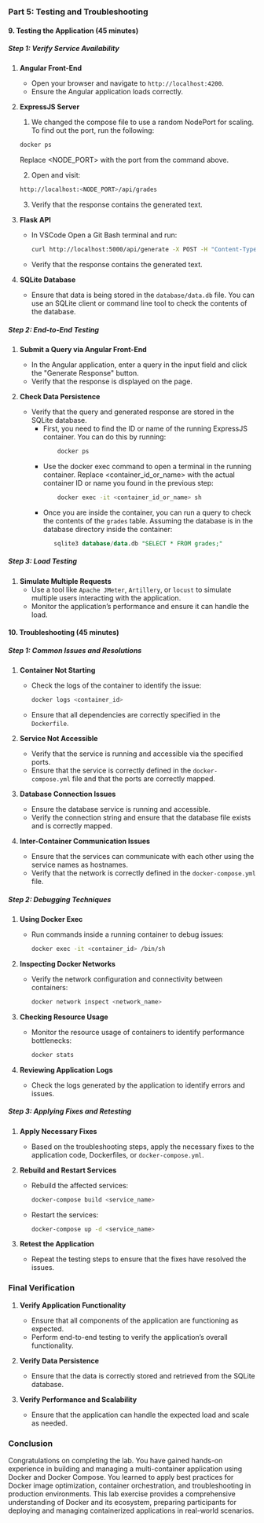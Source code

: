 ### Part 5: Testing and Troubleshooting  

#### 9. Testing the Application (45 minutes)  

##### **Step 1: Verify Service Availability**  

1. **Angular Front-End**  
   - Open your browser and navigate to `http://localhost:4200`.  
   - Ensure the Angular application loads correctly.  

2. **ExpressJS Server**  

   1. We changed the compose file to use a random NodePort for scaling. To find out the port, run the following: 

     ```bash
     docker ps 
     ```

     Replace <NODE_PORT> with the port from the command above.

   2. Open and visit:  
     ```bash  
     http://localhost:<NODE_PORT>/api/grades
     ```

   3. Verify that the response contains the generated text.  

3. **Flask API**  

   - In VSCode Open a Git Bash terminal and run:
     
     ```bash  
     curl http://localhost:5000/api/generate -X POST -H "Content-Type: application/json" -d '{"query": "Hello"}'  
     ```
     
   - Verify that the response contains the generated text.  

4. **SQLite Database**  
   - Ensure that data is being stored in the `database/data.db` file. You can use an SQLite client or command line tool to check the contents of the database.  

##### **Step 2: End-to-End Testing**  

1. **Submit a Query via Angular Front-End**  
   - In the Angular application, enter a query in the input field and click the "Generate Response" button.  
   - Verify that the response is displayed on the page.  
   
2. **Check Data Persistence**  
   - Verify that the query and generated response are stored in the SQLite database.  
      - First, you need to find the ID or name of the running ExpressJS container. You can do this by running:
        ```bash
            docker ps
        ```
      - Use the docker exec command to open a terminal in the running container. Replace <container_id_or_name> with the actual container ID or name you found in the previous step:
        ```bash
            docker exec -it <container_id_or_name> sh
        ```
      - Once you are inside the container, you can run a query to check the contents of the `grades` table. Assuming the database is in the database directory inside the container:
         ```sql  
            sqlite3 database/data.db "SELECT * FROM grades;"  
        ```

    
   
##### **Step 3: Load Testing**  

1. **Simulate Multiple Requests**  
   - Use a tool like `Apache JMeter`, `Artillery`, or `locust` to simulate multiple users interacting with the application.  
   - Monitor the application’s performance and ensure it can handle the load.  
   
#### 10. Troubleshooting (45 minutes)  

##### **Step 1: Common Issues and Resolutions**  

1. **Container Not Starting**  
   - Check the logs of the container to identify the issue:  
     ```bash  
     docker logs <container_id>  
     ```
   - Ensure that all dependencies are correctly specified in the `Dockerfile`.  
   
2. **Service Not Accessible**  
   - Verify that the service is running and accessible via the specified ports.  
   - Ensure that the service is correctly defined in the `docker-compose.yml` file and that the ports are correctly mapped.  
   
3. **Database Connection Issues**  
   - Ensure the database service is running and accessible.  
   - Verify the connection string and ensure that the database file exists and is correctly mapped.  
   
4. **Inter-Container Communication Issues**  
   - Ensure that the services can communicate with each other using the service names as hostnames.  
   - Verify that the network is correctly defined in the `docker-compose.yml` file.  
   
##### **Step 2: Debugging Techniques**  

1. **Using Docker Exec**  
   - Run commands inside a running container to debug issues:  
     ```bash  
     docker exec -it <container_id> /bin/sh  
     ```
   
2. **Inspecting Docker Networks**  
   - Verify the network configuration and connectivity between containers:  
     ```bash  
     docker network inspect <network_name>  
     ```
   
3. **Checking Resource Usage**  
   - Monitor the resource usage of containers to identify performance bottlenecks:  
     ```bash  
     docker stats  
     ```
   
4. **Reviewing Application Logs**  
   - Check the logs generated by the application to identify errors and issues.  
   
##### **Step 3: Applying Fixes and Retesting**  

1. **Apply Necessary Fixes**  
   - Based on the troubleshooting steps, apply the necessary fixes to the application code, Dockerfiles, or `docker-compose.yml`.  
   
2. **Rebuild and Restart Services**  
   - Rebuild the affected services:  
     ```bash  
     docker-compose build <service_name>  
     ```
   - Restart the services:  
     ```bash  
     docker-compose up -d <service_name>  
     ```
   
3. **Retest the Application**  
   - Repeat the testing steps to ensure that the fixes have resolved the issues.  
   
### Final Verification  

1. **Verify Application Functionality**  
   - Ensure that all components of the application are functioning as expected.  
   - Perform end-to-end testing to verify the application’s overall functionality.  
   
2. **Verify Data Persistence**  
   - Ensure that the data is correctly stored and retrieved from the SQLite database.  
   
3. **Verify Performance and Scalability**  
   - Ensure that the application can handle the expected load and scale as needed.  
   
### Conclusion  

Congratulations on completing the lab. You have gained hands-on experience in building and managing a multi-container application using Docker and Docker Compose. You learned to apply best practices for Docker image optimization, container orchestration, and troubleshooting in production environments. This lab exercise provides a comprehensive understanding of Docker and its ecosystem, preparing participants for deploying and managing containerized applications in real-world scenarios.